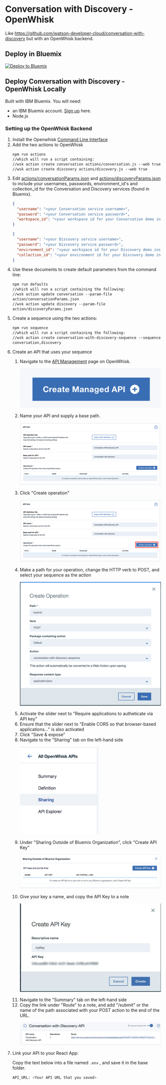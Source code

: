 # Conversation with Discovery - OpenWhisk
Like https://github.com/watson-developer-cloud/conversation-with-discovery but with an OpenWhisk backend.

## Deploy in Bluemix
[![Deploy to Bluemix](https://bluemix.net/deploy/button.png)](https://github.com/chris-anchez/conversation-with-discovery-openwhisk)

## Deploy Conversation with Discovery - OpenWhisk Locally

<p>Built with IBM Bluemix. You will need:
<ul><li>an IBM Bluemix account. <a href="https://console.bluemix.net/?cm_mmc=GitHubReadMe">Sign up</a> here.</li>
<li>Node.js</li></ul>
</p>

### Setting up the OpenWhisk Backend
<ol><li>Install the Openwhisk <a href="https://console.bluemix.net/openwhisk/learn/cli">Command Line Interface</a></li>
<li>Add the two actions to OpenWhisk</li>
    
    npm run actions
    //which will run a script containing:
    //wsk action create conversation actions/conversation.js --web true
    //wsk action create discovery actions/discovery.js --web true

<li>Edit <a href="actions/conversationParams.json">actions/conversationParams.json</a> and <a href="actions/discoveryParams.json">actions/discoveryParams.json</a> to include your usernames, passwords, environment_id's and collection_id for the Conversation and Discovery services (found in Bluemix).</li>

```json
{
  "username": "<your Conversation service username>",
  "password": "<your Conversation service password>",
  "workspace_id": "<your workspace id for your Conversation demo instance>"
}
```

```json
{
  "username": "<your Discovery service username>",
  "password": "<your Discovery service password>",
  "environment_id": "<your workspace id for your Discovery demo instance>",
  "collection_id": "<your environment id for your Discovery demo instance>"
}
```

<li>Use these documents to create default parameters from the command line: </li>

    
    npm run defaults
    //which will run a script containing the following:
    //wsk action update conversation --param-file action/conversationParams.json
    //wsk action update discovery --param-file action/discoveryParams.json

<li>Create a sequence using the two actions:</li>

    npm run sequence
    //which will run a script containing the following:
    //wsk action create conversation-with-discovery-sequence --sequence conversation,discovery
    
<li>Create an API that uses your sequence</li>
<ol><li>Navigate to the <a href="https://console.bluemix.net/openwhisk/apimanagement?env_id=ibm:yp:us-south">API Management</a> page on OpenWhisk.</li>

![Create new API]( README_pictures/Create_API.png?raw=true )

<li>Name your API and supply a base path.</li>

![Name API and base path]( README_pictures/API_info.png?raw=true )

<li>Click "Create operation"</li>

![Create operation]( README_pictures/Create_operation.png?raw=true )

<li>Make a path for your operation, change the HTTP verb to POST, and select your sequence as the action</li>

![Operation form]( README_pictures/Create_Operation_Form.png?raw=true )

<li>Activate the slider next to "Require applications to autheticate via API key"</li>
<li>Ensure that the slider next to "Enable CORS so that browser-based applications..." is also activated</li>
<li>Click "Save & expose"</li>
<li>Navigate to the "Sharing" tab on the left-hand side</li>

![Sharing tab]( README_pictures/Sharing_tab.png?raw=true )

<li>Under "Sharing Outside of Bluemix Organization", click "Create API Key"</li>

![Create API key]( README_pictures/Create_API_key.png?raw=true )

<li>Give your key a name, and copy the API Key to a note</li>

![Key naming]( README_pictures/Key_naming.png?raw=true )

<li>Navigate to the "Summary" tab on the left-hand side</li>
<li>Copy the link under "Route" to a note, and add "/submit" or the name of the path associated with your POST action to the end of the URL.</li>

![Route_link]( README_pictures/Route_link.png?raw=true )

</ol>
<li>Link your API to your React App:</li>

Copy the text below into a file named `.env` , and save it in the base folder.

```bash
API_URL: <Your API URL that you saved>
```
